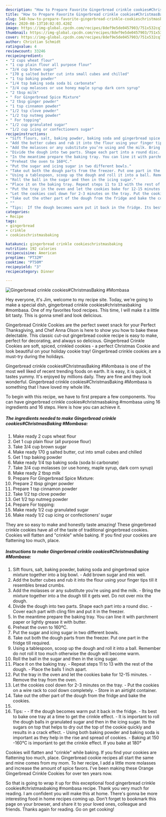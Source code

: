 ```yaml
---
description: "How to Prepare Favorite Gingerbread crinkle cookies#ChristmasBaking #Mombasa"
title: "How to Prepare Favorite Gingerbread crinkle cookies#ChristmasBaking #Mombasa"
slug: 548-how-to-prepare-favorite-gingerbread-crinkle-cookieschristmasbaking-mombasa
date: 2020-08-13T10:02:03.420Z
image: https://img-global.cpcdn.com/recipes/8def9e5de0457903/751x532cq70/gingerbread-crinkle-cookieschristmasbaking-mombasa-recipe-main-photo.jpg
thumbnail: https://img-global.cpcdn.com/recipes/8def9e5de0457903/751x532cq70/gingerbread-crinkle-cookieschristmasbaking-mombasa-recipe-main-photo.jpg
cover: https://img-global.cpcdn.com/recipes/8def9e5de0457903/751x532cq70/gingerbread-crinkle-cookieschristmasbaking-mombasa-recipe-main-photo.jpg
author: Christian Schmidt
ratingvalue: 4
reviewcount: 33246
recipeingredient:
- "2 cups wheat flour"
- "1 cup plain flour all purpose flour"
- "3/4 cup brown sugar"
- "170 g salted butter cut into small cubes and chilled"
- "1 tsp baking powder"
- "1/4 tsp baking soda soda bi carbonate"
- "3/4 cup molasses or use honey maple syrup dark corn syrup"
- "2 tbsp milk"
- " For Gingerbread Spice Mixture"
- "2 tbsp ginger powder"
- "1 tsp cinnamon powder"
- "1/2 tsp clove powder"
- "1/2 tsp nutmeg powder"
- " For topping"
- "1/2 cup granulated sugar"
- "1/2 cup icing or confectioners sugar"
recipeinstructions:
- "Sift flours, salt, baking powder, baking soda and gingerbread spice mixture together into a big bowl. Add brown sugar and mix well."
- "Add the butter cubes and rub it into the flour using your finger tips till it resembles bread crumbs."
- "Add the molasses or any substitute you’re using and the milk. Bring the mixture together into a the dough till it gets wet. Do not over mix the dough."
- "Divide the dough into two parts. Shape each part into a round disc.  Cover each part with cling film and put it in the freezer."
- "In the meantime prepare the baking tray. You can line it with parchment paper or lightly grease it with butter."
- "Preheat the oven to 160ºC."
- "Put the sugar and icing sugar in two different bowls."
- "Take out both the dough parts from the freezer. Put one part in the fridge till required."
- "Using a tablespoon, scoop up the dough and roll it into a ball. Remember do not roll it too much otherwise the dough will become warm."
- "Roll the ball in the sugar and then in the icing sugar."
- "Place it on the baking tray. Repeat steps 11 to 13 with the rest of the dough.  Place the balls 1 inch apart."
- "Put the tray in the oven and let the cookies bake for 12-15 minutes. Remove the tray from the oven."
- "Let the cookies cool down for 2-3 minutes on the tray. Put the cookies on a wire rack to cool down completely. Store in an airtight container."
- "Take out the other part of the dough from the fridge and bake the cookies."
- ""
- "Tips:  If the dough becomes warm put it back in the fridge. Its best to bake one tray at a time to get the crinkle effect. It is important to roll the dough balls in granulated sugar and then in the icing sugar. Its the sugars on top that helps to dry out the top of the cookie quickly and results in a crack effect. Using both baking powder and baking soda is important as they help in the rise and spread of cookies.  Baking at 150 -160°C is important to get the crinkle effect. If you bake at 180°"
categories:
- Recipe
tags:
- gingerbread
- crinkle
- cookieschristmasbaking

katakunci: gingerbread crinkle cookieschristmasbaking 
nutrition: 192 calories
recipecuisine: American
preptime: "PT32M"
cooktime: "PT50M"
recipeyield: "3"
recipecategory: Dinner

---
```



![Gingerbread crinkle cookies#ChristmasBaking #Mombasa](https://img-global.cpcdn.com/recipes/8def9e5de0457903/751x532cq70/gingerbread-crinkle-cookieschristmasbaking-mombasa-recipe-main-photo.jpg)

Hey everyone, it's Jim, welcome to my recipe site. Today, we're going to make a special dish, gingerbread crinkle cookies#christmasbaking #mombasa. One of my favorites food recipes. This time, I will make it a little bit tasty. This is gonna smell and look delicious.

Gingerbread Crinkle Cookies are the perfect sweet snack for your Perfect Thanksgiving, and Chef Anna Olson is here to show you how to bake these delectable. This classic cut-out gingerbread cookie recipe is easy to make, perfect for decorating, and always so delicious. Gingerbread Crinkle Cookies are soft, spiced, crinkled cookies - a perfect Christmas Cookie and look beautiful on your holiday cookie tray! Gingerbread crinkle cookies are a must-try during the holidays.

Gingerbread crinkle cookies#ChristmasBaking #Mombasa is one of the most well liked of recent trending foods on earth. It is easy, it is quick, it tastes yummy. It's enjoyed by millions daily. They are fine and they look wonderful. Gingerbread crinkle cookies#ChristmasBaking #Mombasa is something that I have loved my whole life.


To begin with this recipe, we have to first prepare a few components. You can have gingerbread crinkle cookies#christmasbaking #mombasa using 16 ingredients and 16 steps. Here is how you can achieve it.

<!--inarticleads1-->

##### The ingredients needed to make Gingerbread crinkle cookies#ChristmasBaking #Mombasa:

1. Make ready 2 cups wheat flour
1. Get 1 cup plain flour (all purpose flour)
1. Take 3/4 cup brown sugar
1. Make ready 170 g salted butter, cut into small cubes and chilled
1. Get 1 tsp baking powder
1. Make ready 1/4 tsp baking soda (soda bi carbonate)
1. Take 3/4 cup molasses (or use honey, maple syrup, dark corn syrup)
1. Make ready 2 tbsp milk
1. Prepare  For Gingerbread Spice Mixture:
1. Prepare 2 tbsp ginger powder
1. Prepare 1 tsp cinnamon powder
1. Take 1/2 tsp clove powder
1. Get 1/2 tsp nutmeg powder
1. Prepare  For topping:
1. Make ready 1/2 cup granulated sugar
1. Make ready 1/2 cup icing or confectioners’ sugar


They are so easy to make and honestly taste amazing! These gingerbread crinkle cookies have all of the taste of traditional gingerbread cookies. Cookies will flatten and &#34;crinkle&#34; while baking. If you find your cookies are flattening too much, place. 

<!--inarticleads2-->

##### Instructions to make Gingerbread crinkle cookies#ChristmasBaking #Mombasa:

1. Sift flours, salt, baking powder, baking soda and gingerbread spice mixture together into a big bowl. - Add brown sugar and mix well.
1. Add the butter cubes and rub it into the flour using your finger tips till it resembles bread crumbs.
1. Add the molasses or any substitute you’re using and the milk. - Bring the mixture together into a the dough till it gets wet. Do not over mix the dough.
1. Divide the dough into two parts. Shape each part into a round disc.  - Cover each part with cling film and put it in the freezer.
1. In the meantime prepare the baking tray. You can line it with parchment paper or lightly grease it with butter.
1. Preheat the oven to 160ºC.
1. Put the sugar and icing sugar in two different bowls.
1. Take out both the dough parts from the freezer. Put one part in the fridge till required.
1. Using a tablespoon, scoop up the dough and roll it into a ball. Remember do not roll it too much otherwise the dough will become warm.
1. Roll the ball in the sugar and then in the icing sugar.
1. Place it on the baking tray. - Repeat steps 11 to 13 with the rest of the dough.  - Place the balls 1 inch apart.
1. Put the tray in the oven and let the cookies bake for 12-15 minutes. - Remove the tray from the oven.
1. Let the cookies cool down for 2-3 minutes on the tray. - Put the cookies on a wire rack to cool down completely. - Store in an airtight container.
1. Take out the other part of the dough from the fridge and bake the cookies.
1. 
1. Tips: -  - If the dough becomes warm put it back in the fridge. - Its best to bake one tray at a time to get the crinkle effect. - It is important to roll the dough balls in granulated sugar and then in the icing sugar. Its the sugars on top that helps to dry out the top of the cookie quickly and results in a crack effect. - Using both baking powder and baking soda is important as they help in the rise and spread of cookies.  - Baking at 150 -160°C is important to get the crinkle effect. If you bake at 180°


Cookies will flatten and &#34;crinkle&#34; while baking. If you find your cookies are flattening too much, place. Gingerbread cookie recipes all start the same and mine comes from my mom. To her recipe, I add a little more molasses and increase the amount of spice favors. I&#39;ve been making these Orange Gingerbread Crinkle Cookies for over ten years now. 

So that is going to wrap it up for this exceptional food gingerbread crinkle cookies#christmasbaking #mombasa recipe. Thank you very much for reading. I am confident you will make this at home. There's gonna be more interesting food in home recipes coming up. Don't forget to bookmark this page on your browser, and share it to your loved ones, colleague and friends. Thanks again for reading. Go on get cooking!
